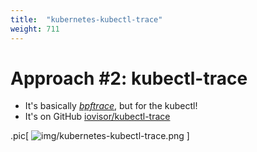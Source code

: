 ```yaml
---
title:  "kubernetes-kubectl-trace"
weight: 711
---
```


# Approach #2: kubectl-trace

- It's basically [*bpftrace*](#bpftrace), but for the kubectl!
- It's on GitHub [iovisor/kubectl-trace](https://github.com/iovisor/kubectl-trace)

.pic[
![img/kubernetes-kubectl-trace.png](img/kubernetes-kubectl-trace.png)
]


